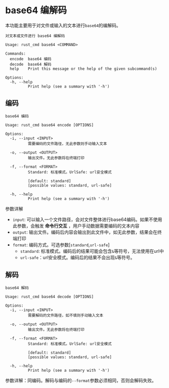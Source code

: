 # base64 编解码

本功能主要用于对文件或输入的文本进行`base64`的编解码。

```shell
对文本或文件进行 base64 编解码

Usage: rust_cmd base64 <COMMAND>

Commands:
  encode  base64 编码
  decode  base64 解码
  help    Print this message or the help of the given subcommand(s)

Options:
  -h, --help
          Print help (see a summary with '-h')
```

## 编码

```shell
base64 编码

Usage: rust_cmd base64 encode [OPTIONS]

Options:
  -i, --input <INPUT>
          需要编码的文件路径，无此参数则手动输入文本

  -o, --output <OUTPUT>
          输出文件。无此参数将在终端打印

  -f, --format <FORMAT>
          Standard: 标准模式。UrlSafe: url安全模式

          [default: standard]
          [possible values: standard, url-safe]

  -h, --help
          Print help (see a summary with '-h')
```

参数详解

- `input`: 可以输入一个文件路径，会对文件整体进行base64编码。如果不使用此参数，会触发 **命令行交互** ，用户手动数据需要编码的文本内容
- `output`: 输出文件。编码后内容会输出到此文件中，如无此参数，结果会在终端打印
- `format`: 编码方式。可选参数[`standard`,`url-safe`]
    - `standard`: 标准模式。编码后的结果可能会包含`&`等符号，无法使用在url中
    - `url-safe`：url安全模式。编码后的结果不会出现`&`等符号。

## 解码

```shell
base64 解码

Usage: rust_cmd base64 decode [OPTIONS]

Options:
  -i, --input <INPUT>
          需要解码的文件路径，如不填则手动输入文本

  -o, --output <OUTPUT>
          输出文件。无此参数将在终端打印

  -f, --format <FORMAT>
          Standard: 标准模式。UrlSafe: url安全模式

          [default: standard]
          [possible values: standard, url-safe]

  -h, --help
          Print help (see a summary with '-h')
```

参数详解：同编码。解码与编码的`--format`参数必须相同，否则会解码失败。